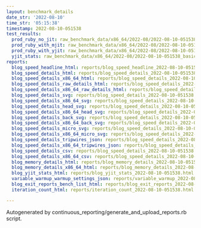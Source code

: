 ```yaml
---
layout: benchmark_details
date_str: '2022-08-10'
time_str: '05:15:38'
timestamp: 2022-08-10-051538
test_results:
  prod_ruby_no_jit: raw_benchmark_data/x86_64/2022-08/2022-08-10-051538_basic_benchmark_prod_ruby_no_jit.json
  prod_ruby_with_mjit: raw_benchmark_data/x86_64/2022-08/2022-08-10-051538_basic_benchmark_prod_ruby_with_mjit.json
  prod_ruby_with_yjit: raw_benchmark_data/x86_64/2022-08/2022-08-10-051538_basic_benchmark_prod_ruby_with_yjit.json
  yjit_stats: raw_benchmark_data/x86_64/2022-08/2022-08-10-051538_basic_benchmark_yjit_stats.json
reports:
  blog_speed_headline_html: reports/blog_speed_headline_2022-08-10-051538.html
  blog_speed_details_html: reports/blog_speed_details_2022-08-10-051538.html
  blog_speed_details_x86_64_html: reports/blog_speed_details_2022-08-10-051538.x86_64.html
  blog_speed_details_raw_details_html: reports/blog_speed_details_2022-08-10-051538.raw_details.html
  blog_speed_details_x86_64_raw_details_html: reports/blog_speed_details_2022-08-10-051538.x86_64.raw_details.html
  blog_speed_details_svg: reports/blog_speed_details_2022-08-10-051538.svg
  blog_speed_details_x86_64_svg: reports/blog_speed_details_2022-08-10-051538.x86_64.svg
  blog_speed_details_head_svg: reports/blog_speed_details_2022-08-10-051538.head.svg
  blog_speed_details_x86_64_head_svg: reports/blog_speed_details_2022-08-10-051538.x86_64.head.svg
  blog_speed_details_back_svg: reports/blog_speed_details_2022-08-10-051538.back.svg
  blog_speed_details_x86_64_back_svg: reports/blog_speed_details_2022-08-10-051538.x86_64.back.svg
  blog_speed_details_micro_svg: reports/blog_speed_details_2022-08-10-051538.micro.svg
  blog_speed_details_x86_64_micro_svg: reports/blog_speed_details_2022-08-10-051538.x86_64.micro.svg
  blog_speed_details_tripwires_json: reports/blog_speed_details_2022-08-10-051538.tripwires.json
  blog_speed_details_x86_64_tripwires_json: reports/blog_speed_details_2022-08-10-051538.x86_64.tripwires.json
  blog_speed_details_csv: reports/blog_speed_details_2022-08-10-051538.csv
  blog_speed_details_x86_64_csv: reports/blog_speed_details_2022-08-10-051538.x86_64.csv
  blog_memory_details_html: reports/blog_memory_details_2022-08-10-051538.html
  blog_memory_details_x86_64_html: reports/blog_memory_details_2022-08-10-051538.x86_64.html
  blog_yjit_stats_html: reports/blog_yjit_stats_2022-08-10-051538.html
  variable_warmup_warmup_settings_json: reports/variable_warmup_2022-08-10-051538.warmup_settings.json
  blog_exit_reports_bench_list_html: reports/blog_exit_reports_2022-08-10-051538.bench_list.html
  iteration_count_html: reports/iteration_count_2022-08-10-051538.html

---
```

Autogenerated by continuous_reporting/generate_and_upload_reports.rb script.
